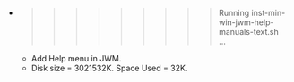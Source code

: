 * >>>>>>>>> Running inst-min-win-jwm-help-manuals-text.sh ...
  * Add Help menu in JWM.
  * Disk size = 3021532K. Space Used = 32K.
